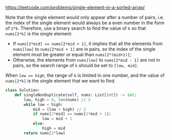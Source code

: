 <https://leetcode.com/problems/single-element-in-a-sorted-array/>

Note that the single element would only appear after a number of pairs, i.e. the index of the single element would always be a even number in the form of `2*k`. Therefore, use a binary search to find the value of `k` so that `nums[2*k]` is the single element:

- If `nums[2*mid] == nums[2*mid + 1]`, it implies that all the elements from `nums[low]` to `nums[2*mid + 1]` are in pairs, so the index of the single element must be greater or equal than `nums[2*(mid+1)]`;
- Otherwise, the elements from `nums[low]` to `nums[2*mid - 1]` are not in pairs, so the search range of `k` should be set to `[low, mid]`.

When `low == high`, the range of `k` is limited in one number, and the value of `nums[2*k]` is the single element that we want to find.

```python
class Solution:
    def singleNonDuplicate(self, nums: List[int]) -> int:
        low, high = 0, len(nums) // 2
        while low < high:
            mid = (low + high) // 2
            if nums[2*mid] == nums[2*mid + 1]:
                low = mid + 1
            else:
                high = mid
        return nums[2*low]
```


